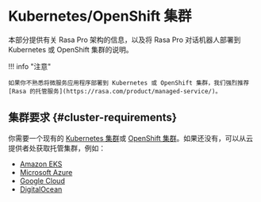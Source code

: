 # Kubernetes/OpenShift 集群

本部分提供有关 Rasa Pro 架构的信息，以及将 Rasa Pro 对话机器人部署到 Kubernetes 或 OpenShift 集群的说明。

!!! info "注意"

    如果你不熟悉将微服务应用程序部署到 Kubernetes 或 OpenShift 集群，我们强烈推荐 [Rasa 的托管服务](https://rasa.com/product/managed-service/)。

## 集群要求 {#cluster-requirements}

你需要一个现有的 [Kubernetes 集群](https://kubernetes.io/)或 [OpenShift 集群](https://www.openshift.com/)。如果还没有，可以从云提供者处获取托管集群，例如：

- [Amazon EKS](https://aws.amazon.com/eks/)
- [Microsoft Azure](https://azure.microsoft.com/en-us/services/kubernetes-service/)
- [Google Cloud](https://cloud.google.com/kubernetes-engine)
- [DigitalOcean](https://www.digitalocean.com/products/kubernetes/)
